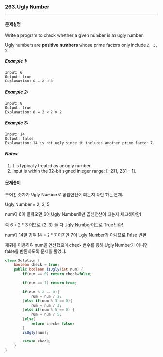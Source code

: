 ### 263. Ugly Number

---

#### 문제설명

Write a program to check whether a given number is an ugly number.

Ugly numbers are **positive numbers** whose prime factors only include `2, 3, 5`.



##### Example 1:

```
Input: 6
Output: true
Explanation: 6 = 2 × 3
```

##### Example 2:

```
Input: 8
Output: true
Explanation: 8 = 2 × 2 × 2
```

##### Example 3:

```
Input: 14
Output: false 
Explanation: 14 is not ugly since it includes another prime factor 7.
```

##### Notes:

1. `1` is typically treated as an ugly number.
2. Input is within the 32-bit signed integer range: [−231, 231 − 1].



#### 문제풀이

주어진 숫자가 Ugly Number로 곱셈연산이 되는지 확인 하는 문제.

Ugly Number = 2, 3, 5

num이 6이 들어오면 6이 Ugly Number로만 곱셈연산이 되는지 체크해야함!

즉 6 = 2 * 3 이므로 {2, 3} 둘 다 Ugly Number이므로 True 반환!

num이 14일 경우 14 = 2 * 7 이지만 7이 Ugly Number가 아니므로 False 반환!

재귀를 이용하여 num을 연산했으며 check 변수를 통해 Ugly Number가 아니면 false를 반환하도록 문제를 풀었다.

```java
class Solution {
    boolean check = true;
    public boolean isUgly(int num) {
        if(num == 0) return check=false;
        
        if(num == 1) return true;
        
        if(num % 2 == 0){
            num = num / 2;
        }else if(num % 3 == 0){
            num = num / 3;
        }else if(num % 5 == 0) {
            num = num / 5;
        }else{
            return check= false;
        }
        isUgly(num);

        return check;
    }
}
```
